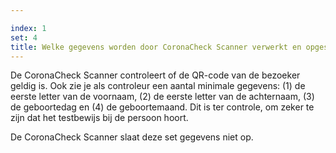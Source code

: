 ```yaml
---

index: 1
set: 4
title: Welke gegevens worden door CoronaCheck Scanner verwerkt en opgeslagen?
---
```

De CoronaCheck Scanner controleert of de QR-code van de bezoeker geldig is. Ook zie je als controleur een aantal minimale gegevens: (1) de eerste letter van de voornaam, (2) de eerste letter van de achternaam, (3) de geboortedag en (4) de geboortemaand. Dit is ter controle, om zeker te zijn dat het testbewijs bij de persoon hoort. 

De CoronaCheck Scanner slaat deze set gegevens niet op.
